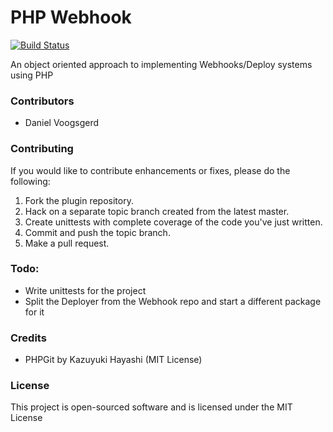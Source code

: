 PHP Webhook
===========
[![Build Status](https://travis-ci.org/DanielVoogsgerd/Webhooks.svg?branch=master)](https://travis-ci.org/DanielVoogsgerd/Webhooks)

An object oriented approach to implementing Webhooks/Deploy systems using PHP

### Contributors
- Daniel Voogsgerd

### Contributing
If you would like to contribute enhancements or fixes, please do the following:

1. Fork the plugin repository.
1. Hack on a separate topic branch created from the latest master.
1. Create unittests with complete coverage of the code you've just written.
1. Commit and push the topic branch.
1. Make a pull request.

### Todo:
 - Write unittests for the project
 - Split the Deployer from the Webhook repo and start a different package for it

### Credits
 - PHPGit by Kazuyuki Hayashi (MIT License)

### License
This project is open-sourced software and is licensed under the MIT License
